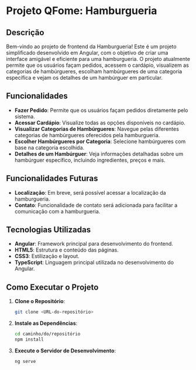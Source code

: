 # Projeto QFome: Hamburgueria

## Descrição

Bem-vindo ao projeto de frontend da Hamburgueria! Este é um projeto simplificado desenvolvido em Angular, com o objetivo de criar uma interface amigável e eficiente para uma hamburgueria. O projeto atualmente permite que os usuários façam pedidos, acessem o cardápio, visualizem as categorias de hambúrgueres, escolham hambúrgueres de uma categoria específica e vejam os detalhes de um hambúrguer em particular.

## Funcionalidades

- **Fazer Pedido**: Permite que os usuários façam pedidos diretamente pelo sistema.
- **Acessar Cardápio**: Visualize todas as opções disponíveis no cardápio.
- **Visualizar Categorias de Hambúrgueres**: Navegue pelas diferentes categorias de hambúrgueres oferecidos pela hamburgueria.
- **Escolher Hambúrgueres por Categoria**: Selecione hambúrgueres com base na categoria escolhida.
- **Detalhes de um Hambúrguer**: Veja informações detalhadas sobre um hambúrguer específico, incluindo ingredientes, preços e mais.

## Funcionalidades Futuras

- **Localização**: Em breve, será possível acessar a localização da hamburgueria.
- **Contato**: Funcionalidade de contato será adicionada para facilitar a comunicação com a hamburgueria.

## Tecnologias Utilizadas

- **Angular**: Framework principal para desenvolvimento do frontend.
- **HTML5**: Estrutura e conteúdo das páginas.
- **CSS3**: Estilização e layout.
- **TypeScript**: Linguagem principal utilizada no desenvolvimento do Angular.


## Como Executar o Projeto

1. **Clone o Repositório**:
   ```bash
   git clone <URL-do-repositório>

2. **Instale as Dependências**:
   ```bash
   cd caminho/do/repositório
   npm install

4. **Execute o Servidor de Desenvolvimento**:

   ```bash
   ng serve



